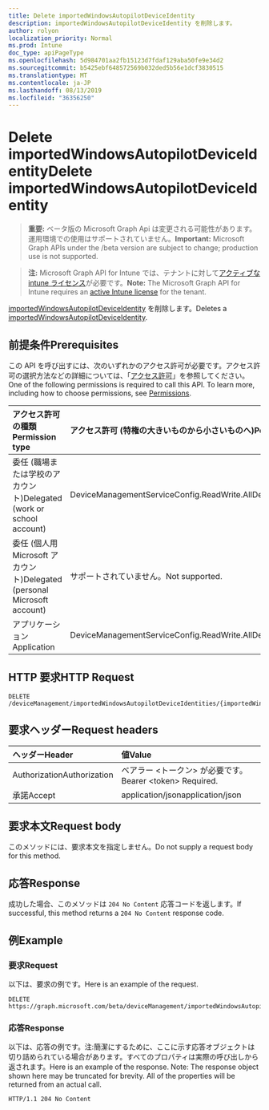 ```yaml
---
title: Delete importedWindowsAutopilotDeviceIdentity
description: importedWindowsAutopilotDeviceIdentity を削除します。
author: rolyon
localization_priority: Normal
ms.prod: Intune
doc_type: apiPageType
ms.openlocfilehash: 5d984701aa2fb15123d7fdaf129aba50fe9e34d2
ms.sourcegitcommit: b5425ebf648572569b032ded5b56e1dcf3830515
ms.translationtype: MT
ms.contentlocale: ja-JP
ms.lasthandoff: 08/13/2019
ms.locfileid: "36356250"
---
```

# <a name="delete-importedwindowsautopilotdeviceidentity"></a><span data-ttu-id="fdaad-103">Delete importedWindowsAutopilotDeviceIdentity</span><span class="sxs-lookup"><span data-stu-id="fdaad-103">Delete importedWindowsAutopilotDeviceIdentity</span></span>

> <span data-ttu-id="fdaad-104">**重要:** ベータ版の Microsoft Graph Api は変更される可能性があります。運用環境での使用はサポートされていません。</span><span class="sxs-lookup"><span data-stu-id="fdaad-104">**Important:** Microsoft Graph APIs under the /beta version are subject to change; production use is not supported.</span></span>

> <span data-ttu-id="fdaad-105">**注:** Microsoft Graph API for Intune では、テナントに対して[アクティブな intune ライセンス](https://go.microsoft.com/fwlink/?linkid=839381)が必要です。</span><span class="sxs-lookup"><span data-stu-id="fdaad-105">**Note:** The Microsoft Graph API for Intune requires an [active Intune license](https://go.microsoft.com/fwlink/?linkid=839381) for the tenant.</span></span>

<span data-ttu-id="fdaad-106">[importedWindowsAutopilotDeviceIdentity](../resources/intune-enrollment-importedwindowsautopilotdeviceidentity.md) を削除します。</span><span class="sxs-lookup"><span data-stu-id="fdaad-106">Deletes a [importedWindowsAutopilotDeviceIdentity](../resources/intune-enrollment-importedwindowsautopilotdeviceidentity.md).</span></span>

## <a name="prerequisites"></a><span data-ttu-id="fdaad-107">前提条件</span><span class="sxs-lookup"><span data-stu-id="fdaad-107">Prerequisites</span></span>
<span data-ttu-id="fdaad-p101">この API を呼び出すには、次のいずれかのアクセス許可が必要です。アクセス許可の選択方法などの詳細については、「[アクセス許可](/graph/permissions-reference)」を参照してください。</span><span class="sxs-lookup"><span data-stu-id="fdaad-p101">One of the following permissions is required to call this API. To learn more, including how to choose permissions, see [Permissions](/graph/permissions-reference).</span></span>

|<span data-ttu-id="fdaad-110">アクセス許可の種類</span><span class="sxs-lookup"><span data-stu-id="fdaad-110">Permission type</span></span>|<span data-ttu-id="fdaad-111">アクセス許可 (特権の大きいものから小さいものへ)</span><span class="sxs-lookup"><span data-stu-id="fdaad-111">Permissions (from most to least privileged)</span></span>|
|:---|:---|
|<span data-ttu-id="fdaad-112">委任 (職場または学校のアカウント)</span><span class="sxs-lookup"><span data-stu-id="fdaad-112">Delegated (work or school account)</span></span>|<span data-ttu-id="fdaad-113">DeviceManagementServiceConfig.ReadWrite.All</span><span class="sxs-lookup"><span data-stu-id="fdaad-113">DeviceManagementServiceConfig.ReadWrite.All</span></span>|
|<span data-ttu-id="fdaad-114">委任 (個人用 Microsoft アカウント)</span><span class="sxs-lookup"><span data-stu-id="fdaad-114">Delegated (personal Microsoft account)</span></span>|<span data-ttu-id="fdaad-115">サポートされていません。</span><span class="sxs-lookup"><span data-stu-id="fdaad-115">Not supported.</span></span>|
|<span data-ttu-id="fdaad-116">アプリケーション</span><span class="sxs-lookup"><span data-stu-id="fdaad-116">Application</span></span>|<span data-ttu-id="fdaad-117">DeviceManagementServiceConfig.ReadWrite.All</span><span class="sxs-lookup"><span data-stu-id="fdaad-117">DeviceManagementServiceConfig.ReadWrite.All</span></span>|

## <a name="http-request"></a><span data-ttu-id="fdaad-118">HTTP 要求</span><span class="sxs-lookup"><span data-stu-id="fdaad-118">HTTP Request</span></span>
<!-- {
  "blockType": "ignored"
}
-->
``` http
DELETE /deviceManagement/importedWindowsAutopilotDeviceIdentities/{importedWindowsAutopilotDeviceIdentityId}
```

## <a name="request-headers"></a><span data-ttu-id="fdaad-119">要求ヘッダー</span><span class="sxs-lookup"><span data-stu-id="fdaad-119">Request headers</span></span>
|<span data-ttu-id="fdaad-120">ヘッダー</span><span class="sxs-lookup"><span data-stu-id="fdaad-120">Header</span></span>|<span data-ttu-id="fdaad-121">値</span><span class="sxs-lookup"><span data-stu-id="fdaad-121">Value</span></span>|
|:---|:---|
|<span data-ttu-id="fdaad-122">Authorization</span><span class="sxs-lookup"><span data-stu-id="fdaad-122">Authorization</span></span>|<span data-ttu-id="fdaad-123">ベアラー &lt;トークン&gt; が必要です。</span><span class="sxs-lookup"><span data-stu-id="fdaad-123">Bearer &lt;token&gt; Required.</span></span>|
|<span data-ttu-id="fdaad-124">承諾</span><span class="sxs-lookup"><span data-stu-id="fdaad-124">Accept</span></span>|<span data-ttu-id="fdaad-125">application/json</span><span class="sxs-lookup"><span data-stu-id="fdaad-125">application/json</span></span>|

## <a name="request-body"></a><span data-ttu-id="fdaad-126">要求本文</span><span class="sxs-lookup"><span data-stu-id="fdaad-126">Request body</span></span>
<span data-ttu-id="fdaad-127">このメソッドには、要求本文を指定しません。</span><span class="sxs-lookup"><span data-stu-id="fdaad-127">Do not supply a request body for this method.</span></span>

## <a name="response"></a><span data-ttu-id="fdaad-128">応答</span><span class="sxs-lookup"><span data-stu-id="fdaad-128">Response</span></span>
<span data-ttu-id="fdaad-129">成功した場合、このメソッドは `204 No Content` 応答コードを返します。</span><span class="sxs-lookup"><span data-stu-id="fdaad-129">If successful, this method returns a `204 No Content` response code.</span></span>

## <a name="example"></a><span data-ttu-id="fdaad-130">例</span><span class="sxs-lookup"><span data-stu-id="fdaad-130">Example</span></span>

### <a name="request"></a><span data-ttu-id="fdaad-131">要求</span><span class="sxs-lookup"><span data-stu-id="fdaad-131">Request</span></span>
<span data-ttu-id="fdaad-132">以下は、要求の例です。</span><span class="sxs-lookup"><span data-stu-id="fdaad-132">Here is an example of the request.</span></span>
``` http
DELETE https://graph.microsoft.com/beta/deviceManagement/importedWindowsAutopilotDeviceIdentities/{importedWindowsAutopilotDeviceIdentityId}
```

### <a name="response"></a><span data-ttu-id="fdaad-133">応答</span><span class="sxs-lookup"><span data-stu-id="fdaad-133">Response</span></span>
<span data-ttu-id="fdaad-p102">以下は、応答の例です。注:簡潔にするために、ここに示す応答オブジェクトは切り詰められている場合があります。すべてのプロパティは実際の呼び出しから返されます。</span><span class="sxs-lookup"><span data-stu-id="fdaad-p102">Here is an example of the response. Note: The response object shown here may be truncated for brevity. All of the properties will be returned from an actual call.</span></span>
``` http
HTTP/1.1 204 No Content
```






